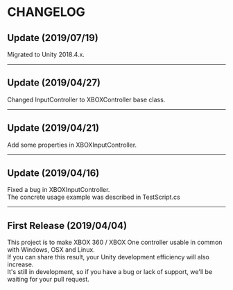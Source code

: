﻿<!-- CHANGELOG.md -->

# CHANGELOG

## Update (2019/07/19)

Migrated to Unity 2018.4.x.

---

## Update (2019/04/27)

Changed InputController to XBOXController base class.

---

## Update (2019/04/21)

Add some properties in XBOXInputController.  

---

## Update (2019/04/16)

Fixed a bug in XBOXInputController.  
The concrete usage example was described in TestScript.cs  

---

## First Release (2019/04/04)

This project is to make XBOX 360 / XBOX One controller usable in common with Windows, OSX and Linux.  
If you can share this result, your Unity development efficiency will also increase.  
It's still in development, so if you have a bug or lack of support, we'll be waiting for your pull request.
